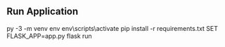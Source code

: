 ## Run Application

py -3 -m venv env
env\scripts\activate
pip install -r requirements.txt
SET FLASK_APP=app.py
flask run